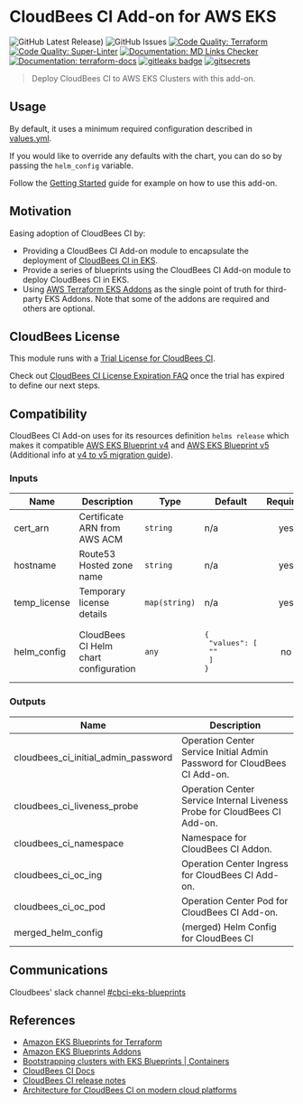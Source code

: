 # CloudBees CI Add-on for AWS EKS

![GitHub Latest Release)](https://img.shields.io/github/v/release/cloudbees/terraform-aws-cloudbees-ci-eks-addon?logo=github) ![GitHub Issues](https://img.shields.io/github/issues/cloudbees/terraform-aws-cloudbees-ci-eks-addon?logo=github) [![Code Quality: Terraform](https://github.com/cloudbees/terraform-aws-cloudbees-ci-eks-addon/actions/workflows/terraform.yml/badge.svg?event=pull_request)](https://github.com/cloudbees/terraform-aws-cloudbees-ci-eks-addon/actions/workflows/terraform.yml) [![Code Quality: Super-Linter](https://github.com/cloudbees/terraform-aws-cloudbees-ci-eks-addon/actions/workflows/superlinter.yml/badge.svg?event=pull_request)](https://github.com/cloudbees/terraform-aws-cloudbees-ci-eks-addon/actions/workflows/superlinter.yml) [![Documentation: MD Links Checker](https://github.com/cloudbees/terraform-aws-cloudbees-ci-eks-addon/actions/workflows/md-link-checker.yml/badge.svg?event=pull_request)](https://github.com/cloudbees/terraform-aws-cloudbees-ci-eks-addon/actions/workflows/md-link-checker.yml) [![Documentation: terraform-docs](https://github.com/cloudbees/terraform-aws-cloudbees-ci-eks-addon/actions/workflows/terraform-docs.yml/badge.svg?event=pull_request)](https://github.com/cloudbees/terraform-aws-cloudbees-ci-eks-addon/actions/workflows/terraform-docs.yml) [![gitleaks badge](https://img.shields.io/badge/protected%20by-gitleaks-blue)](https://github.com/zricethezav/gitleaks#pre-commit) [![gitsecrets](https://img.shields.io/badge/protected%20by-gitsecrets-blue)](https://github.com/awslabs/git-secrets)

> Deploy CloudBees CI to AWS EKS Clusters with this add-on.

## Usage

By default, it uses a minimum required configuration described in [values.yml](values.yml).

If you would like to override any defaults with the chart, you can do so by passing the `helm_config` variable.

Follow the [Getting Started](./blueprints/01-getting-started) guide for example on how to use this add-on.

## Motivation

Easing adoption of CloudBees CI by:

- Providing a CloudBees CI Add-on module to encapsulate the deployment of [CloudBees CI in EKS](https://docs.cloudbees.com/docs/cloudbees-ci/latest/eks-install-guide/).
- Provide a series of blueprints using the CloudBees CI Add-on module to deploy CloudBees CI in EKS.
- Using [AWS Terraform EKS Addons](https://aws-ia.github.io/terraform-aws-eks-blueprints-addons/main/) as the single point of truth for third-party EKS Addons. Note that some of the addons are required and others are optional.

## CloudBees License

This module runs with a [Trial License for CloudBees CI](https://docs.cloudbees.com/docs/cloudbees-ci-migration/latest/trial-guide/).

Check out [CloudBees CI License Expiration FAQ](https://docs.cloudbees.com/docs/general-kb/latest/faqs/jenkins-enterprise-license-expiration-faq) once the trial has expired to define our next steps.

## Compatibility

CloudBees CI Add-on uses for its resources definition `helms release` which makes it compatible [AWS EKS Blueprint v4](https://github.com/aws-ia/terraform-aws-eks-blueprints/tree/v4.32.1) and [AWS EKS Blueprint v5](https://github.com/aws-ia/terraform-aws-eks-blueprints/tree/v5.0.0) (Additional info at [v4 to v5 migration guide](https://aws-ia.github.io/terraform-aws-eks-blueprints/v4-to-v5/motivation/)).

<!-- BEGIN_TF_DOCS -->
### Inputs

| Name | Description | Type | Default | Required |
|------|-------------|------|---------|:--------:|
| cert_arn | Certificate ARN from AWS ACM | `string` | n/a | yes |
| hostname | Route53 Hosted zone name | `string` | n/a | yes |
| temp_license | Temporary license details | `map(string)` | n/a | yes |
| helm_config | CloudBees CI Helm chart configuration | `any` | <pre>{<br>  "values": [<br>    ""<br>  ]<br>}</pre> | no |

### Outputs

| Name | Description |
|------|-------------|
| cloudbees_ci_initial_admin_password | Operation Center Service Initial Admin Password for CloudBees CI Add-on. |
| cloudbees_ci_liveness_probe | Operation Center Service Internal Liveness Probe for CloudBees CI Add-on. |
| cloudbees_ci_namespace | Namespace for CloudBees CI Addon. |
| cloudbees_ci_oc_ing | Operation Center Ingress for CloudBees CI Add-on. |
| cloudbees_ci_oc_pod | Operation Center Pod for CloudBees CI Add-on. |
| merged_helm_config | (merged) Helm Config for CloudBees CI |
<!-- END_TF_DOCS -->

## Communications

Cloudbees' slack channel [#cbci-eks-blueprints](https://cloudbees.slack.com/archives/C05NACAEM5H)

## References

- [Amazon EKS Blueprints for Terraform](https://aws-ia.github.io/terraform-aws-eks-blueprints/)
- [Amazon EKS Blueprints Addons](https://aws-ia.github.io/terraform-aws-eks-blueprints-addons/main/)
- [Bootstrapping clusters with EKS Blueprints | Containers](https://aws.amazon.com/blogs/containers/bootstrapping-clusters-with-eks-blueprints/)
- [CloudBees CI Docs](https://docs.cloudbees.com/docs/cloudbees-ci/latest/)
- [CloudBees CI release notes](https://docs.cloudbees.com/docs/release-notes/latest/cloudbees-ci/)
- [Architecture for CloudBees CI on modern cloud platforms](https://docs.cloudbees.com/docs/cloudbees-ci/latest/architecture/ci-cloud)
